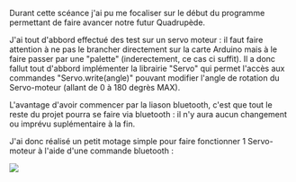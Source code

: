 Durant cette scéance j'ai pu me focaliser sur le début du programme permettant de faire avancer notre futur Quadrupède.

J'ai tout d'abbord effectué des test sur un servo moteur : il faut faire attention à ne pas le brancher directement sur la carte Arduino mais à le faire passer par une "palette" (inderectement, ce cas ci suffit).
Il a donc fallut tout d'abbord implémenter la librairie "Servo" qui permet l'accès aux commandes "Servo.write(angle)" pouvant modifier l'angle de rotation du Servo-moteur (allant de 0 à 180 degrès MAX).

L'avantage d'avoir commencer par la liason bluetooth, c'est que tout le reste du projet pourra se faire via bluetooth : il n'y aura aucun changement ou imprévu suplémentaire à la fin.

J'ai donc réalisé un petit motage simple pour faire fonctionner 1 Servo-moteur à l'aide d'une commande bluetooth :

<img src="https://github.com/Lptj01/QUADRUPEDE/assets/153199410/5f86f527-37db-47b2-809b-4408b06c61ba"/>


